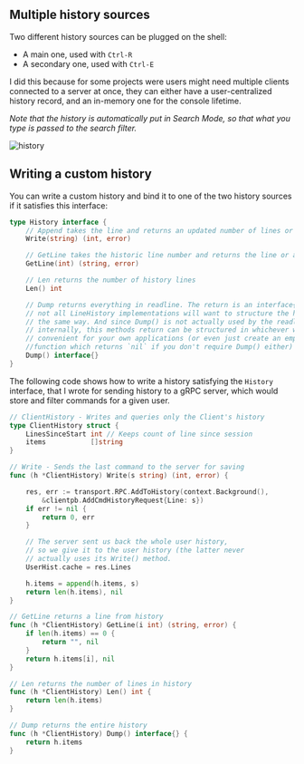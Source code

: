 
## Multiple history sources

Two different history sources can be plugged on the shell:
- A main one, used with `Ctrl-R`
- A secondary one, used with `Ctrl-E`

I did this because for some projects were users might need multiple clients connected to a server at once,
they can either have a user-centralized history record, and an in-memory one for the console lifetime.

*Note that the history is automatically put in Search Mode, so that what you type is passed to the search filter.*

![history](https://github.com/bishopfox/sliver/client/readline/blob/assets/history.gif)


## Writing a custom history

You can write a custom history and bind it to one of the two history sources if it satisfies this interface:

```go
type History interface {
	// Append takes the line and returns an updated number of lines or an error
	Write(string) (int, error)

	// GetLine takes the historic line number and returns the line or an error
	GetLine(int) (string, error)

	// Len returns the number of history lines
	Len() int

	// Dump returns everything in readline. The return is an interface{} because
	// not all LineHistory implementations will want to structure the history in
	// the same way. And since Dump() is not actually used by the readline API
	// internally, this methods return can be structured in whichever way is most
	// convenient for your own applications (or even just create an empty
	//function which returns `nil` if you don't require Dump() either)
	Dump() interface{}
}
```

The following code shows how to write a history satisfying the `History` interface, that I wrote for
sending history to a gRPC server, which would store and filter commands for a given user.

```go
// ClientHistory - Writes and queries only the Client's history
type ClientHistory struct {
	LinesSinceStart int // Keeps count of line since session
	items           []string
}

// Write - Sends the last command to the server for saving
func (h *ClientHistory) Write(s string) (int, error) {

	res, err := transport.RPC.AddToHistory(context.Background(),
		&clientpb.AddCmdHistoryRequest{Line: s})
	if err != nil {
		return 0, err
	}

	// The server sent us back the whole user history,
	// so we give it to the user history (the latter never
	// actually uses its Write() method.
	UserHist.cache = res.Lines

	h.items = append(h.items, s)
	return len(h.items), nil
}

// GetLine returns a line from history
func (h *ClientHistory) GetLine(i int) (string, error) {
	if len(h.items) == 0 {
		return "", nil
	}
	return h.items[i], nil
}

// Len returns the number of lines in history
func (h *ClientHistory) Len() int {
	return len(h.items)
}

// Dump returns the entire history
func (h *ClientHistory) Dump() interface{} {
	return h.items
}
```
